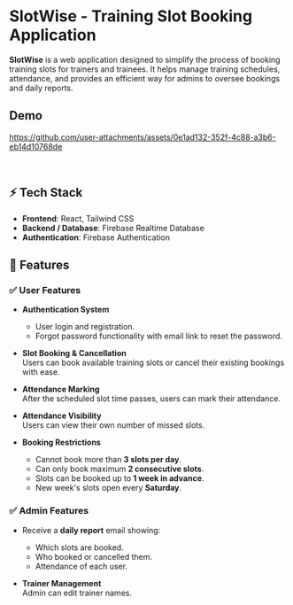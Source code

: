 # SlotWise - Training Slot Booking Application

**SlotWise** is a web application designed to simplify the process of booking training slots for trainers and trainees. It helps manage training schedules, attendance, and provides an efficient way for admins to oversee bookings and daily reports.

## Demo
https://github.com/user-attachments/assets/0e1ad132-352f-4c88-a3b6-eb14d10768de

<br>

## ⚡ Tech Stack
- **Frontend**: React, Tailwind CSS  
- **Backend / Database**: Firebase Realtime Database  
- **Authentication**: Firebase Authentication

## 🚀 Features

### ✅ User Features
- **Authentication System**
  - User login and registration.
  - Forgot password functionality with email link to reset the password.
    
- **Slot Booking & Cancellation**  
  Users can book available training slots or cancel their existing bookings with ease.

- **Attendance Marking**  
  After the scheduled slot time passes, users can mark their attendance.

- **Attendance Visibility**  
  Users can view their own number of missed slots.

- **Booking Restrictions**
  - Cannot book more than **3 slots per day**.
  - Can only book maximum **2 consecutive slots**.
  - Slots can be booked up to **1 week in advance**.
  - New week's slots open every **Saturday**.

### ✅ Admin Features
- Receive a **daily report** email showing:
  - Which slots are booked.
  - Who booked or cancelled them.
  - Attendance of each user.

- **Trainer Management**  
  Admin can edit trainer names.
